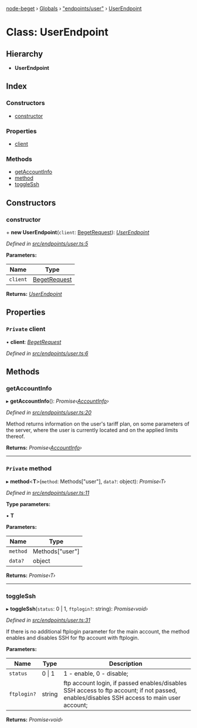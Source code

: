 [node-beget](../README.md) › [Globals](../globals.md) › ["endpoints/user"](../modules/_endpoints_user_.md) › [UserEndpoint](_endpoints_user_.userendpoint.md)

# Class: UserEndpoint

## Hierarchy

* **UserEndpoint**

## Index

### Constructors

* [constructor](_endpoints_user_.userendpoint.md#constructor)

### Properties

* [client](_endpoints_user_.userendpoint.md#private-client)

### Methods

* [getAccountInfo](_endpoints_user_.userendpoint.md#getaccountinfo)
* [method](_endpoints_user_.userendpoint.md#private-method)
* [toggleSsh](_endpoints_user_.userendpoint.md#togglessh)

## Constructors

###  constructor

\+ **new UserEndpoint**(`client`: [BegetRequest](_beget_request_.begetrequest.md)): *[UserEndpoint](_endpoints_user_.userendpoint.md)*

*Defined in [src/endpoints/user.ts:5](https://github.com/olehcambel/node-beget/blob/fcfb1e8/src/endpoints/user.ts#L5)*

**Parameters:**

Name | Type |
------ | ------ |
`client` | [BegetRequest](_beget_request_.begetrequest.md) |

**Returns:** *[UserEndpoint](_endpoints_user_.userendpoint.md)*

## Properties

### `Private` client

• **client**: *[BegetRequest](_beget_request_.begetrequest.md)*

*Defined in [src/endpoints/user.ts:6](https://github.com/olehcambel/node-beget/blob/fcfb1e8/src/endpoints/user.ts#L6)*

## Methods

###  getAccountInfo

▸ **getAccountInfo**(): *Promise‹[AccountInfo](../interfaces/_types_user_interface_.accountinfo.md)›*

*Defined in [src/endpoints/user.ts:20](https://github.com/olehcambel/node-beget/blob/fcfb1e8/src/endpoints/user.ts#L20)*

Method returns information on the user's tariff plan,
on some parameters of the server, where the user is
currently located and on the applied limits thereof.

**Returns:** *Promise‹[AccountInfo](../interfaces/_types_user_interface_.accountinfo.md)›*

___

### `Private` method

▸ **method**<**T**>(`method`: Methods["user"], `data?`: object): *Promise‹T›*

*Defined in [src/endpoints/user.ts:11](https://github.com/olehcambel/node-beget/blob/fcfb1e8/src/endpoints/user.ts#L11)*

**Type parameters:**

▪ **T**

**Parameters:**

Name | Type |
------ | ------ |
`method` | Methods["user"] |
`data?` | object |

**Returns:** *Promise‹T›*

___

###  toggleSsh

▸ **toggleSsh**(`status`: 0 | 1, `ftplogin?`: string): *Promise‹void›*

*Defined in [src/endpoints/user.ts:31](https://github.com/olehcambel/node-beget/blob/fcfb1e8/src/endpoints/user.ts#L31)*

If there is no additional ftplogin parameter for the main account,
the method enables and disables SSH for ftp account with ftplogin.

**Parameters:**

Name | Type | Description |
------ | ------ | ------ |
`status` | 0 &#124; 1 | 1 - enable, 0 - disable; |
`ftplogin?` | string | ftp account login, if passed enables/disables SSH access to ftp account; if not passed, enables/disables SSH access to main user account;  |

**Returns:** *Promise‹void›*

